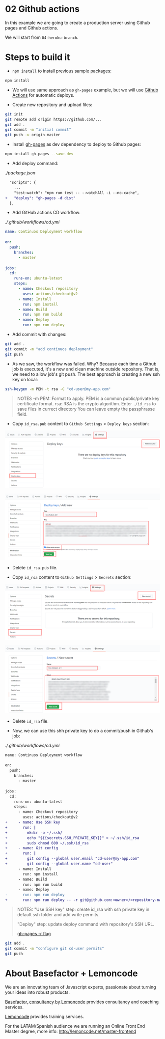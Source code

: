# 02 Github actions

In this example we are going to create a production server using Github pages and Github actions.

We will start from `04-heroku-branch`.

# Steps to build it

- `npm install` to install previous sample packages:

```bash
npm install
```

- We will use same approach as `gh-pages` example, but we will use [Github Actions](https://docs.github.com/en/free-pro-team@latest/actions) for automatic deploys.

- Create new repository and upload files:

```bash
git init
git remote add origin https://github.com/...
git add .
git commit -m "initial commit"
git push -u origin master
```

- Install [gh-pages](https://github.com/tschaub/gh-pages) as dev dependency to deploy to Github pages:

```bash
npm install gh-pages --save-dev
```

- Add deploy command:

_./package.json_

```diff
  "scripts": {
    ...
    "test:watch": "npm run test -- --watchAll -i --no-cache",
+   "deploy": "gh-pages -d dist"
  },
```

- Add GitHub actions CD workflow:

_./.github/workflows/cd.yml_

```yml
name: Continuos Deployment workflow

on:
  push:
    branches:
      - master

jobs:
  cd:
    runs-on: ubuntu-latest
    steps:
      - name: Checkout repository
        uses: actions/checkout@v2
      - name: Install
        run: npm install
      - name: Build
        run: npm run build
      - name: Deploy
        run: npm run deploy
```

- Add commit with changes:

```bash
git add .
git commit -m "add continuos deployment"
git push
```

- As we saw, the workflow was failed. Why? Because each time a Github job is executed, it's a new and clean machine outside repository. That is, we need to allow job's git push. The best approach is creating a new ssh key on local:

```bash
ssh-keygen -m PEM -t rsa -C "cd-user@my-app.com"
```

> NOTES
> -m PEM: Format to apply. PEM is a common public/private key certificate format.
> rsa: RSA is the crypto algorithm.
> Enter `./id_rsa` to save files in currect directory
> You can leave empty the passphrasse field.

- Copy `id_rsa.pub` content to `Github Settings` > `Deploy keys` section:

![01-public-ssh-key](./readme-resources/01-public-ssh-key.png)

![02-public-ssh-key](./readme-resources/02-public-ssh-key.png)

- Delete `id_rsa.pub` file.

- Copy `id_rsa` content to `Github Settings` > `Secrets` section:

![03-private-ssh-key](./readme-resources/03-private-ssh-key.png)

![04-private-ssh-key](./readme-resources/04-private-ssh-key.png)

- Delete `id_rsa` file.

- Now, we can use this shh private key to do a commit/push in Github's job:

_./.github/workflows/cd.yml_

```diff
name: Continuos Deployment workflow

on:
  push:
    branches:
      - master

jobs:
  cd:
    runs-on: ubuntu-latest
    steps:
      - name: Checkout repository
        uses: actions/checkout@v2
+     - name: Use SSH key
+       run: |
+         mkdir -p ~/.ssh/
+         echo "${{secrets.SSH_PRIVATE_KEY}}" > ~/.ssh/id_rsa
+         sudo chmod 600 ~/.ssh/id_rsa
+     - name: Git config
+       run: |
+         git config --global user.email "cd-user@my-app.com"
+         git config --global user.name "cd-user"
      - name: Install
        run: npm install
      - name: Build
        run: npm run build
      - name: Deploy
-       run: npm run deploy
+       run: npm run deploy -- -r git@github.com:<owner>/<repository-name>.git

```

> NOTES:
> "Use SSH key" step: create id_rsa with ssh private key in default ssh folder and add write permits.
>
> "Deploy" step: update deploy command with repository's SSH URL.
>
> [gh-pages -r flag](https://github.com/tschaub/gh-pages#optionsrepo)

```bash
git add .
git commit -m "configure git cd-user permits"
git push
```

# About Basefactor + Lemoncode

We are an innovating team of Javascript experts, passionate about turning your ideas into robust products.

[Basefactor, consultancy by Lemoncode](http://www.basefactor.com) provides consultancy and coaching services.

[Lemoncode](http://lemoncode.net/services/en/#en-home) provides training services.

For the LATAM/Spanish audience we are running an Online Front End Master degree, more info: http://lemoncode.net/master-frontend
